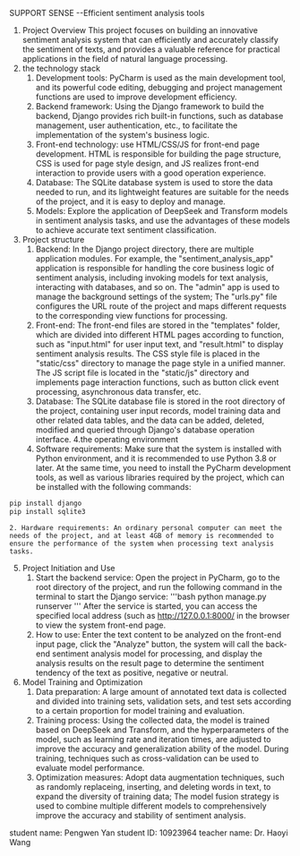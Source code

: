 SUPPORT SENSE --Efficient sentiment analysis tools
1. Project Overview
	This project focuses on building an innovative sentiment analysis system that can efficiently and accurately classify the sentiment of texts, and provides a valuable reference for practical applications in the field of natural language processing.
2. the technology stack
	1. Development tools: PyCharm is used as the main development tool, and its powerful code editing, debugging and project management functions are used to improve development efficiency.
	2. Backend framework: Using the Django framework to build the backend, Django provides rich built-in functions, such as database management, user authentication, etc., to facilitate the implementation of the system's business logic.
	3. Front-end technology: use HTML/CSS/JS for front-end page development. HTML is responsible for building the page structure, CSS is used for page style design, and JS realizes front-end interaction to provide users with a good operation experience.
	4. Database: The SQLite database system is used to store the data needed to run, and its lightweight features are suitable for the needs of the project, and it is easy to deploy and manage.
	5. Models: Explore the application of DeepSeek and Transform models in sentiment analysis tasks, and use the advantages of these models to achieve accurate text sentiment classification.
3. Project structure
	1. Backend: In the Django project directory, there are multiple application modules. For example, the "sentiment_analysis_app" application is responsible for handling the core business logic of sentiment analysis, including invoking models for text analysis, interacting with databases, and so on. The "admin" app is used to manage the background settings of the system; The "urls.py" file configures the URL route of the project and maps different requests to the corresponding view functions for processing.
	2. Front-end: The front-end files are stored in the "templates" folder, which are divided into different HTML pages according to function, such as "input.html" for user input text, and "result.html" to display sentiment analysis results. The CSS style file is placed in the "static/css" directory to manage the page style in a unified manner. The JS script file is located in the "static/js" directory and implements page interaction functions, such as button click event processing, asynchronous data transfer, etc.
	3. Database: The SQLite database file is stored in the root directory of the project, containing user input records, model training data and other related data tables, and the data can be added, deleted, modified and queried through Django's database operation interface.
4.the operating environment
	1. Software requirements: Make sure that the system is installed with Python environment, and it is recommended to use Python 3.8 or later. At the same time, you need to install the PyCharm development tools, as well as various libraries required by the project, which can be installed with the following commands:
```bash
pip install django
pip install sqlite3
```
	2. Hardware requirements: An ordinary personal computer can meet the needs of the project, and at least 4GB of memory is recommended to ensure the performance of the system when processing text analysis tasks. 
5. Project Initiation and Use 
	1. Start the backend service: Open the project in PyCharm, go to the root directory of the project, and run the following command in the terminal to start the Django service: '''bash python manage.py runserver ''' After the service is started, you can access the specified local address (such as http://127.0.0.1:8000/ in the browser to view the system front-end page. 
	2. How to use: Enter the text content to be analyzed on the front-end input page, click the "Analyze" button, the system will call the back-end sentiment analysis model for processing, and display the analysis results on the result page to determine the sentiment tendency of the text as positive, negative or neutral. 
6. Model Training and Optimization 
	1. Data preparation: A large amount of annotated text data is collected and divided into training sets, validation sets, and test sets according to a certain proportion for model training and evaluation. 
	2. Training process: Using the collected data, the model is trained based on DeepSeek and Transform, and the hyperparameters of the model, such as learning rate and iteration times, are adjusted to improve the accuracy and generalization ability of the model. During training, techniques such as cross-validation can be used to evaluate model performance. 
	3. Optimization measures: Adopt data augmentation techniques, such as randomly replaceing, inserting, and deleting words in text, to expand the diversity of training data; The model fusion strategy is used to combine multiple different models to comprehensively improve the accuracy and stability of sentiment analysis.
	
student name: Pengwen Yan student ID: 10923964
teacher name: Dr. Haoyi Wang
	
	
	
